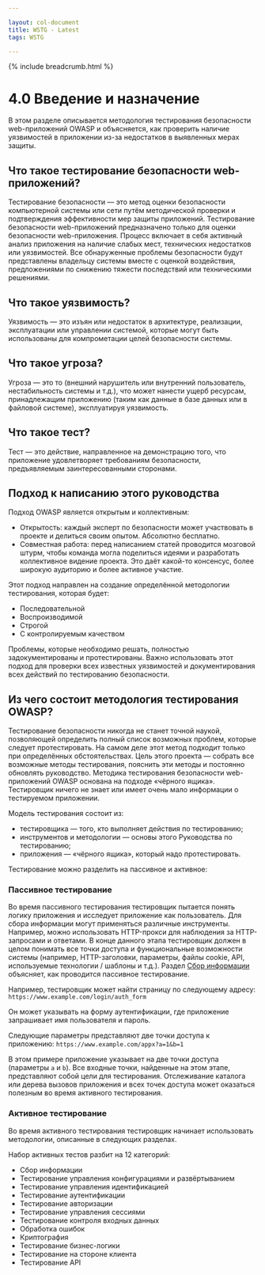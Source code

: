 ```yaml
---

layout: col-document
title: WSTG - Latest
tags: WSTG

---
```


{% include breadcrumb.html %}
# 4.0 Введение и назначение

В этом разделе описывается методология тестирования безопасности web-приложений OWASP и объясняется, как проверить наличие уязвимостей в приложении из-за недостатков в выявленных мерах защиты.

## Что такое тестирование безопасности web-приложений?

Тестирование безопасности — это метод оценки безопасности компьютерной системы или сети путём методической проверки и подтверждения эффективности мер защиты приложений. Тестирование безопасности web-приложений предназначено только для оценки безопасности web-приложения. Процесс включает в себя активный анализ приложения на наличие слабых мест, технических недостатков или уязвимостей. Все обнаруженные проблемы безопасности будут представлены владельцу системы вместе с оценкой воздействия, предложениями по снижению тяжести последствий или техническими решениями.

## Что такое уязвимость?

Уязвимость — это изъян или недостаток в архитектуре, реализации, эксплуатации или управлении системой, которые могут быть использованы для компрометации целей безопасности системы.

## Что такое угроза?

Угроза — это то (внешний нарушитель или внутренний пользователь, нестабильность системы и т.д.), что может нанести ущерб ресурсам, принадлежащим приложению (таким как данные в базе данных или в файловой системе), эксплуатируя уязвимость.

## Что такое тест?

Тест — это действие, направленное на демонстрацию того, что приложение удовлетворяет требованиям безопасности, предъявляемым заинтересованными сторонами.

## Подход к написанию этого руководства

Подход OWASP является открытым и коллективным:

- Открытость: каждый эксперт по безопасности может участвовать в проекте и делиться своим опытом. Абсолютно бесплатно.
- Совместная работа: перед написанием статей проводится мозговой штурм, чтобы команда могла поделиться идеями и разработать коллективное видение проекта. Это даёт какой-то консенсус, более широкую аудиторию и более активное участие.

Этот подход направлен на создание определённой методологии тестирования, которая будет:

- Последовательной
- Воспроизводимой
- Строгой
- С контролируемым качеством

Проблемы, которые необходимо решать, полностью задокументированы и протестированы. Важно использовать этот подход для проверки всех известных уязвимостей и документирования всех действий по тестированию безопасности.

## Из чего состоит методология тестирования OWASP?

Тестирование безопасности никогда не станет точной наукой, позволяющей определить полный список возможных проблем, которые следует протестировать. На самом деле этот метод подходит только при определённых обстоятельствах. Цель этого проекта — собрать все возможные методы тестирования, пояснить эти методы и постоянно обновлять руководство. Методика тестирования безопасности web-приложений OWASP основана на подходе «чёрного ящика». Тестировщик ничего не знает или имеет очень мало информации о тестируемом приложении.

Модель тестирования состоит из:

- тестировщика — того, кто выполняет действия по тестированию;
- инструментов и методологии — основы этого Руководства по тестированию;
- приложения — «чёрного ящика», который надо протестировать.

Тестирование можно разделить на пассивное и активное:

### Пассивное тестирование

Во время пассивного тестирования тестировщик пытается понять логику приложения и исследует приложение как пользователь. Для сбора информации могут применяться различные инструменты. Например, можно использовать HTTP-прокси для наблюдения за HTTP-запросами и ответами. В конце данного этапа тестировщик должен в целом понимать все точки доступа и функциональные возможности системы (например, HTTP-заголовки, параметры, файлы cookie, API, используемые технологии / шаблоны и т.д.). Раздел [Сбор информации](../01-Information_Gathering/README.md) объясняет, как проводится пассивное тестирование.

Например, тестировщик может найти страницу по следующему адресу: `https://www.example.com/login/auth_form`

Он может указывать на форму аутентификации, где приложение запрашивает имя пользователя и пароль.

Следующие параметры представляют две точки доступа к приложению: `https://www.example.com/appx?a=1&b=1`

В этом примере приложение указывает на две точки доступа (параметры `a` и `b`). Все входные точки, найденные на этом этапе, представляют собой цели для тестирования. Отслеживание каталога или дерева вызовов приложения и всех точек доступа может оказаться полезным во время активного тестирования.

### Активное тестирование

Во время активного тестирования тестировщик начинает использовать методологии, описанные в следующих разделах.

Набор активных тестов разбит на 12 категорий:

- Сбор информации
- Тестирование управления конфигурациями и развёртыванием
- Тестирование управления идентификацией
- Тестирование аутентификации
- Тестирование авторизации
- Тестирование управления сессиями
- Тестирование контроля входных данных
- Обработка ошибок
- Криптография
- Тестирование бизнес-логики
- Тестирование на стороне клиента
- Тестирование API
